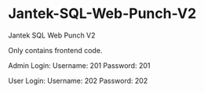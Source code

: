 # Jantek-SQL-Web-Punch-V2
Jantek SQL Web Punch V2

Only contains frontend code.

Admin Login:
Username: 201
Password: 201

User Login:
Username: 202
Password: 202
